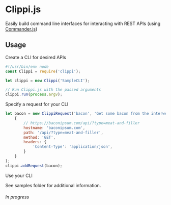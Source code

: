 # Clippi.js

Easily build command line interfaces for interacting with REST APIs (using [Commander.js](https://github.com/tj/commander.js/))

## Usage

Create a CLI for desired APIs

```js
#!/usr/bin/env node
const Clippi = require('clippi');

let clippi = new Clippi('SampleCLI');

// Run Clippi.js with the passed arguments
clippi.run(process.argv);
```

Specify a request for your CLI

```js
let bacon = new ClippiRequest('bacon', 'Get some bacon from the interwebs',
    {
        // https://baconipsum.com/api/?type=meat-and-filler
        hostname: 'baconipsum.com',
        path: '/api/?type=meat-and-filler',
        method: 'GET',
        headers: {
            'Content-Type': 'application/json',
        }
    }
);
clippi.addRequest(bacon);
```

Use your CLI


See samples folder for additional information.


###### In progress ######

